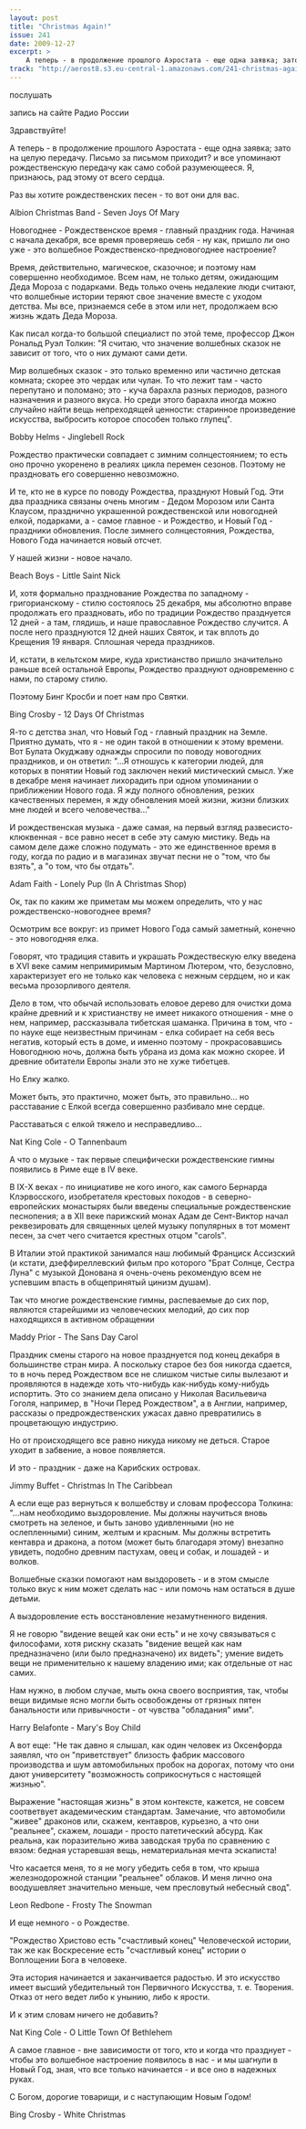 ```yaml
---
layout: post
title: "Christmas Again!"
issue: 241
date: 2009-12-27
excerpt: >
    А теперь - в продолжение прошлого Аэростата - еще одна заявка; зато на целую передачу. Письмо за письмом приходит? и все упоминают рождественскую передачу как само собой разумеющееся. Я, признаюсь, рад этому от всего сердца.
track: "http://aerost8.s3.eu-central-1.amazonaws.com/241-christmas-again.mp3"
---
```


послушать

запись на сайте Радио России

Здравствуйте!

А теперь - в продолжение прошлого Аэростата - еще одна заявка; зато на целую передачу. Письмо за письмом приходит? и все упоминают рождественскую передачу как само собой разумеющееся. Я, признаюсь, рад этому от всего сердца.

Раз вы хотите рождественских песен - то вот они для вас.

Albion Christmas Band - Seven Joys Of Mary

Новогоднее - Рождественское время - главный праздник года. Начиная с начала декабря, все время проверяешь себя - ну как, пришло ли оно уже - это волшебное Рождественско-предновогоднее настроение?

Время, действительно, магическое, сказочное; и поэтому нам совершенно необходимое. Всем нам, не только детям, ожидающим Деда Мороза с подарками. Ведь только очень недалекие люди считают, что волшебные истории теряют свое значение вместе с уходом детства. Мы все, признаемся себе в этом или нет, продолжаем всю жизнь ждать Деда Мороза.

Как писал когда-то большой специалист по этой теме, профессор Джон Рональд Руэл Толкин: "Я считаю, что значение волшебных сказок не зависит от того, что о них думают сами дети.

Мир волшебных сказок - это только временно или частично детская комната; скорее это чердак или чулан. То что лежит там - часто перепутано и поломано; это - куча барахла разных периодов, разного назначения и разного вкуса. Но среди этого барахла иногда можно случайно найти вещь непреходящей ценности: старинное произведение искусства, выбросить которое способен только глупец".

Bobby Helms - Jinglebell Rock

Рождество практически совпадает с зимним солнцестоянием; то есть оно прочно укоренено в реалиях цикла перемен сезонов. Поэтому не праздновать его совершенно невозможно.

И те, кто не в курсе по поводу Рождества, празднуют Новый Год. Эти два праздника связаны очень многим - Дедом Морозом или Санта Клаусом, празднично украшенной рождественской или новогодней елкой, подарками, а - самое главное - и Рождество, и Новый Год - праздники обновления. После зимнего солнцестояния, Рождества, Нового Года начинается новый отсчет.

У нашей жизни - новое начало.

Beach Boys - Little Saint Nick

И, хотя формально празднование Рождества по западному - григорианскому - стилю состоялось 25 декабря, мы абсолютно вправе продолжать его праздновать, ибо по традиции Рождество празднуется 12 дней - а там, глядишь, и наше православное Рождество случится. А после него празднуются 12 дней наших Святок, и так вплоть до Крещения 19 января. Сплошная череда праздников.

И, кстати, в кельтском мире, куда христианство пришло значительно раньше всей остальной Европы, Рождество празднуют одновременно с нами, по старому стилю.

Поэтому Бинг Кросби и поет нам про Святки.

Bing Crosby - 12 Days Of Christmas

Я-то с детства знал, что Новый Год - главный праздник на Земле. Приятно думать, что я - не один такой в отношении к этому времени. Вот Булата Окуджаву однажды спросили по поводу новогодних праздников, и он ответил: "...Я отношусь к категории людей, для которых в понятии Новый год заключен некий мистический смысл. Уже в декабре меня начинает лихорадить при одном упоминании о приближении Нового года. Я жду полного обновления, резких качественных перемен, я жду обновления моей жизни, жизни близких мне людей и всего человечества..."

И рождественская музыка - даже самая, на первый взгляд развесисто-клюквенная - все равно несет в себе эту самую мистику. Ведь на самом деле даже сложно подумать - это же единственное время в году, когда по радио и в магазинах звучат песни не о "том, что бы взять", а "о том, что бы отдать".

Adam Faith - Lonely Pup (In A Christmas Shop)

Ок, так по каким же приметам мы можем определить, что у нас рождественско-новогоднее время?

Осмотрим все вокруг: из примет Нового Года самый заметный, конечно - это новогодняя елка.

Говорят, что традиция ставить и украшать Рождествескую елку введена в XVI веке самим непримиримым Мартином Лютером, что, безусловно, характеризует его не только как человека с нежным сердцем, но и как весьма прозорливого деятеля.

Дело в том, что обычай использовать еловое дерево для очистки дома крайне древний и к христианству не имеет никакого отношения - мне о нем, например, рассказывала тибетская шаманка. Причина в том, что - по науке еще неизвестным причинам - елка собирает на себя весь негатив, который есть в доме, и именно поэтому - прокрасовавшись Новогоднюю ночь, должна быть убрана из дома как можно скорее. И древние обитатели Европы знали это не хуже тибетцев.

Но Елку жалко.

Может быть, это практично, может быть, это правильно... но расставание с Елкой всегда совершенно разбивало мне сердце.

Расставаться с елкой тяжело и несправедливо...

Nat King Cole - O Tannenbaum

А что о музыке - так первые специфически рождественские гимны появились в Риме еще в IV веке.

В IX-X веках - по инициативе не кого иного, как самого Бернарда Клэрвосского, изобретателя крестовых походов - в северно-европейских монастырях были введены специальные рождественские песнопения; а в XII веке парижский монах Адам де Сент-Виктор начал реквезировать для священных целей музыку популярных в тот момент песен, за счет чего считается крестных отцом "carols".

В Италии этой практикой занимался наш любимый Франциск Ассизский (и кстати, дзеффиреллевский фильм про которого "Брат Солнце, Сестра Луна" с музыкой Донована я очень-очень рекомендую всем не успевшим впасть в общепринятый цинизм душам).

Так что многие рождественские гимны, распеваемые до сих пор, являются старейшими из человеческих мелодий, до сих пор находящихся в активном обращении

Maddy Prior - The Sans Day Carol

Праздник смены старого на новое празднуется под конец декабря в большинстве стран мира. А поскольку старое без боя никогда сдается, то в ночь перед Рождеством все не слишком чистые силы вылезают и проявляются в надежде хоть что-нибудь как-нибудь кому-нибудь испортить. Это со знанием дела описано у Николая Васильевича Гоголя, например, в "Ночи Перед Рождеством", а в Англии, например, рассказы о предрождественских ужасах давно превратились в процветающую индустрию.

Но от происходящего все равно никуда никому не деться. Старое уходит в забвение, а новое появляется.

И это - праздник - даже на Карибских островах.

Jimmy Buffet - Christmas In The Caribbean

А если еще раз вернуться к волшебству и словам профессора Толкина: "...нам необходимо выздоровление. Мы должны научиться вновь смотреть на зеленое, и быть заново удивленными (но не ослепленными) синим, желтым и красным. Мы должны встретить кентавра и дракона, а потом (может быть благодаря этому) внезапно увидеть, подобно древним пастухам, овец и собак, и лошадей - и волков.

Волшебные сказки помогают нам выздороветь - и в этом смысле только вкус к ним может сделать нас - или помочь нам остаться в душе детьми.

А выздоровление есть восстановление незамутненного видения.

Я не говорю "видение вещей как они есть" и не хочу связываться с философами, хотя рискну сказать "видение вещей как нам предназначено (или было предназначено) их видеть"; умение видеть вещи не применительно к нашему владению ими; как отдельные от нас самих.

Нам нужно, в любом случае, мыть окна своего восприятия, так, чтобы вещи видимые ясно могли быть освобождены от грязных пятен банальности или привычности - от чувства "обладания" ими".

Harry Belafonte - Mary's Boy Child

А вот еще: "Не так давно я слышал, как один человек из Оксенфорда заявлял, что он "приветствует" близость фабрик массового производства и шум автомобильных пробок на дорогах, потому что они дают университету "возможность соприкоснуться с настоящей жизнью".

Выражение "настоящая жизнь" в этом контексте, кажется, не совсем соответвует академическим стандартам. Замечание, что автомобили "живее" драконов или, скажем, кентавров, курьезно, а что они "реальнее", скажем, лошади - просто патетический абсурд. Как реальна, как поразительно жива заводская труба по сравнению с вязом: бедная устаревшая вещь, нематериальная мечта эскаписта!

Что касается меня, то я не могу убедить себя в том, что крыша железнодорожной станции "реальнее" облаков. И меня лично она воодушевляет значительно меньше, чем пресловутый небесный свод".

Leon Redbone - Frosty The Snowman

И еще немного - о Рождестве.

"Рождество Христово есть "счастливый конец" Человеческой истории, так же как Воскресение есть "счастливый конец" истории о Воплощении Бога в человеке.

Эта история начинается и заканчивается радостью. И это искусство имеет высший убедительный тон Первичного Искусства, т. е. Творения. Отказ от него ведет либо к унынию, либо к ярости.

И к этим словам ничего не добавить?

Nat King Cole - O Little Town Of Bethlehem

А самое главное - вне зависимости от того, кто и когда что празднует - чтобы это волшебное настроение появилось в нас - и мы шагнули в Новый Год, зная, что все только начинается - и все оно в надежных руках.

С Богом, дорогие товарищи, и с наступающим Новым Годом!

Bing Crosby - White Christmas
